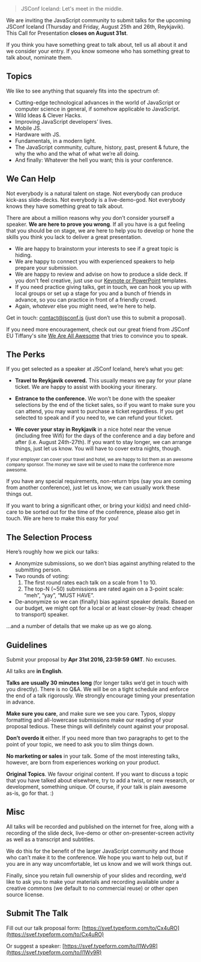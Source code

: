 > JSConf Iceland: Let's meet in the middle.

We are inviting the JavaScript community to submit talks for the upcoming JSConf Iceland (Thursday and Friday, August 25th and 26th, Reykjavik). This Call for Presentation **closes on August 31st**.

If you think you have something great to talk about, tell us all about it and we consider your entry. If you know someone who has something great to talk about, nominate them.

## Topics

We like to see anything that squarely fits into the spectrum of:

 * Cutting-edge technological advances in the world of JavaScript or computer science in general, if somehow applicable to JavaScript.
 * Wild Ideas & Clever Hacks.
 * Improving JavaScript developers’ lives.
 * Mobile JS.
 * Hardware with JS.
 * Fundamentals, in a modern light.
 * The JavaScript community, culture, history, past, present & future, the why the who and the what of what we’re all doing.
 * And finally: Whatever the hell you want; this is your conference.

## We Can Help

Not everybody is a natural talent on stage. Not everybody can produce kick-ass slide-decks. Not everybody is a live-demo-god. Not everybody knows they have something great to talk about.

There are about a million reasons why *you* don’t consider yourself a speaker. **We are here to prove you wrong**. If all you have is a gut feeling that you should be on stage, we are here to help you to develop or hone the skills you think you lack to deliver a great presentation.

* We are happy to brainstorm your interests to see if a great topic is hiding.
* We are happy to connect you with experienced speakers to help prepare your submission.
* We are happy to review and advise on how to produce a slide deck. If you don't feel creative, just use our [Keynote or PowerPoint](https://github.com/jsconf/presentation-templates/downloads) templates.
 * If you need practice giving talks, get in touch, we can hook you up with local groups or set up a stage for you and a bunch of friends in advance, so you can practice in front of a friendly crowd.
 * Again, *whatever* else you might need, we’re here to help.

Get in touch: [contact@jsconf.is](mailto:contact@jsconf.is) (just don’t use this to submit a proposal).

If you need more encouragement, check out our great friend from JSConf EU Tiffany's site [We Are All Awesome](http://weareallaweso.me/) that tries to convince you to speak.


## The Perks

If you get selected as a speaker at JSConf Iceland, here’s what you get:

 * **Travel to Reykjavik covered.** This usually means we pay for your plane ticket. We are happy to assist with booking your itinerary.

 * **Entrance to the conference.** We won’t be done with the speaker selections by the end of the ticket sales, so if you want to make sure you can attend, you may want to purchase a ticket regardless. If you get selected to speak and if you need to, we can refund your ticket.

 * **We cover your stay in Reykjavik** in a nice hotel near the venue (including free Wifi) for the days of the conference and a day before and after (i.e. August 24th-27th). If you want to stay longer, we can arrange things, just let us know. You will have to cover extra nights, though.

<small>If your employer can cover your travel and hotel, we are happy to list them as an awesome company sponsor. The money we save will be used to make the conference more awesome.</small>

If you have any special requirements, non-return trips (say you are coming from another conference), just let us know, we can usually work these things out.

If you want to bring a significant other, or bring your kid(s) and need child-care to be sorted out for the time of the conference, please also get in touch. We are here to make this easy for you!

## The Selection Process

Here’s roughly how we pick our talks:

 * Anonymize submissions, so we don’t bias against anything related to the submitting person.
 * Two rounds of voting:
   1. The first round rates each talk on a scale from 1 to 10.
   2. The top-N (~50) submissions are rated again on a 3-point scale: “meh”, “yay”, “MUST HAVE”.
 * De-anonymize so we can (finally) bias against speaker details. Based on our budget, we might opt for a local or at least closer-by (read: cheaper to transport) speaker.

…and a number of details that we make up as we go along.


## Guidelines

Submit your proposal by **Apr 31st 2016, 23:59:59 GMT**. No excuses.

All talks are **in English**.

**Talks are usually 30 minutes long** (for longer talks we’d get in touch with you directly). There is no Q&A. We will be on a tight schedule and enforce the end of a talk rigorously. We strongly encourage timing your presentation in advance.

**Make sure you care**, and make sure we see you care. Typos, sloppy formatting and all-lowercase submissions make our reading of your proposal tedious. These things will definitely count against your proposal.

**Don’t overdo it** either. If you need more than two paragraphs to get to the point of your topic, we need to ask you to slim things down.

**No marketing or sales** in your talk. Some of the most interesting talks, however, are born from experiences working on your product.

**Original Topics**. We favour original content. If you want to discuss a topic that you have talked about elsewhere, try to add a twist, or new research, or development, something unique. Of course, if your talk is plain awesome as-is, go for that. :)


## Misc

All talks will be recorded and published on the internet for free, along with a recording of the slide deck, live-demo or other on-presenter-screen activity as well as a transcript and subtitles.

We do this for the benefit of the larger JavaScript community and those who can’t make it to the conference. We hope you want to help out, but if you are in any way uncomfortable, let us know and we will work things out.

Finally, since you retain full ownership of your slides and recording, we’d like to ask you to make your materials and recording available under a creative commons (we default to no commercial reuse) or other open source license.

## Submit The Talk

Fill out our talk proposal form:
[https://svef.typeform.com/to/Cx4uRO](https://svef.typeform.com/to/Cx4uRO)

Or suggest a speaker:
[https://svef.typeform.com/to/I1Wv9R](https://svef.typeform.com/to/I1Wv9R)
